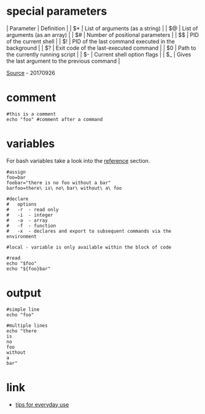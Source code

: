 # special parameters

| Parameter | Definition |
| $* | List of arguments (as a string) |
| $@ | List of arguments (as an array) |
| $# | Number of positional parameters |
| $$ | PID of the current shell |
| $! | PID of the last command executed in the background |
| $? | Exit code of the last-executed command |
| $0 | Path to the currently running script |
| $- | Current shell option flags |
| $_ | Gives the last argument to the previous command |

[Source](https://blog.victormendonca.com/2017/09/26/bash-special-parameters/) - 20170926

# comment

```
#this is a comment
echo "foo" #comment after a command
```

# variables

For bash variables take a look into the [reference](https://www.gnu.org/software/bash/manual/html_node/Bash-Variables.html) section.

```
#assign
foo=bar
foobar="there is no foo without a bar"
barfoo=there\ is\ no\ bar\ without\ a\ foo
```

```
#declare
#   options
#   -r  - read only
#   -i  - integer
#   -a  - array
#   -f  - function
#   -x  - declares and export to subsequent commands via the environment
```

```
#local - variable is only available within the block of code
```

```
#read
echo "$foo"
echo "${foo}bar"
```

# output

```
#simple line
echo "foo"

#multiple lines
echo "there
is
no
foo
without
a
bar"
```

# link

* [tips for everyday use](https://opensource.com/article/18/5/bash-tricks)
